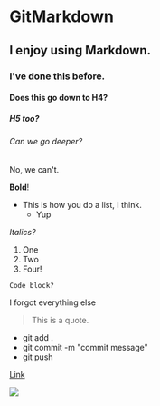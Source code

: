 # GitMarkdown

## I enjoy using Markdown.

### I've done this before.

#### Does this go down to H4?

##### H5 too?

###### Can we go deeper?

No, we can't.

**Bold**!

* This is how you do a list, I think.
	* Yup

_Italics?_

1. One
2. Two
3. Four!

```Code block?```

I forgot everything else

> This is a quote.

- git add .
- git commit -m "commit message"
- git push

[Link](https://github.com/WesseloDev/GitMarkdown)

![](https://gbatemp.net/attachments/you-found-a-note-hello-we-are-about-to-touch-you-we-are-freaky-sincerely-the-zombies-co-jpg.410364/)